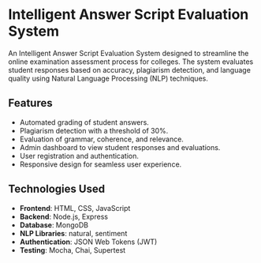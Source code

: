 # Intelligent Answer Script Evaluation System

An Intelligent Answer Script Evaluation System designed to streamline the online examination assessment process for colleges. The system evaluates student responses based on accuracy, plagiarism detection, and language quality using Natural Language Processing (NLP) techniques.

## Features

- Automated grading of student answers.
- Plagiarism detection with a threshold of 30%.
- Evaluation of grammar, coherence, and relevance.
- Admin dashboard to view student responses and evaluations.
- User registration and authentication.
- Responsive design for seamless user experience.

## Technologies Used

- **Frontend**: HTML, CSS, JavaScript
- **Backend**: Node.js, Express
- **Database**: MongoDB
- **NLP Libraries**: natural, sentiment
- **Authentication**: JSON Web Tokens (JWT)
- **Testing**: Mocha, Chai, Supertest
